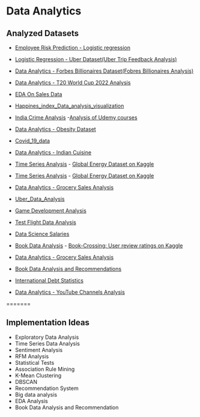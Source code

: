 # Data Analytics

## Analyzed Datasets
- <a href="https://github.com/manishkumar00208/MindWave/tree/main/Data%20Analytics/Employee%20Risk%20Prediction_Logistic%20Regression"> Employee Risk Prediction - Logistic regression </a>
- <a href="https://github.com/sujanrupu/MindWave/tree/main/Data%20Analytics/Uber_Data_Analysis-Logistic%20Regression-Uber_Dataset"> Logistic Regression - Uber Dataset(Uber Trip Feedback Analysis) </a>
- <a href="https://github.com/rahulkothuri/MindWave/tree/main/Data%20Analytics/Forbes_Billionaires_analysis"> Data Analytics - Forbes Billionaires Dataset(Fobres Billionaires Analysis) </a>
- <a href=https://github.com/rahulkothuri/MindWave/tree/main/Data%20Analytics/T20%20World%20Cup%202022%20Analysis> Data Analytics - T20 World Cup 2022 Analysis  </a>
- [EDA On Sales Data](https://github.com/NisargPipaliya/GSSOC_MindWave/blob/main/Data%20Analytics/Data_analysis_Sales_data.ipynb)
- <a href="https://github.com/adhikari-pratik/MindWave/blob/issue-79/Data%20Analytics/Happines_index_Data_analysis_visualization"> Happines_index_Data_analysis_visualization </a>
- <a href="https://github.com/ritikalath30/MindWave/tree/main/Data%20Analytics/India_Crime_Analysis">India Crime Analysis</a>
-[Analysis of Udemy courses](https://github.com/Abhinavcode13/MindWave/blob/main/Data%20Analytics/Udemy_courses_Analysis.ipynb)
- <a href="https://github.com/affaannn/MindWave/tree/main/Data%20Analytics/Obesity_dataset_analysis"> Data Analytics - Obesity Dataset </a>
- <a href="https://github.com/VB-deeksha/MindWave/blob/main/Data%20Analytics/Covid_19_Analysis%20Project.ipynb"> Covid_19_data </a>
- <a href="https://github.com/mkswagger/MindWave/tree/main/Data%20Analytics/EDA_Indian_Cuisine/dataset"> Data Analytics - Indian Cuisine </a>

- [Time Series Analysis](https://github.com/Akhil-77/MindWave_ML/tree/main/Data%20Analytics/Time%20Series%20Forecasting) - <a href="https://www.kaggle.com/datasets/akhiljethwa/world-energy-statistics"> Global Energy Dataset on Kaggle </a>


- [Time Series Analysis](https://github.com/Akhil-77/MindWave_ML/tree/main/Data%20Analytics/Time%20Series%20Forecasting) - <a href="https://www.kaggle.com/datasets/akhiljethwa/world-energy-statistics"> Global Energy Dataset on Kaggle </a>
- <a href="https://github.com/tanujbordikar/MindWave/grocery_sales/main/Data%20Analytics/Grocery_Sales_Analysis"> Data Analytics - Grocery Sales Analysis </a>
- <a href="https://github.com/RoopakMallik/MindWave/tree/4238410ba778cc84f90b4fa41ef2d024fb2f688a/Data%20Analytics/Uber_Data_Analysis"> Uber_Data_Analysis </a>

- [Game Development Analysis](https://github.com/smty2018/MindWave/tree/game_dev/Data%20Analytics/Game_Development_Analysis)
- [Test Flight Data Analysis](https://github.com/smty2018/MindWave/tree/tfda/Data%20Analytics/Flight%20Test%20Data%20Analytics)
- [Data Science Salaries](https://github.com/sahaycodes/MindWave/tree/data/Data%20Analytics/Data%20Science%20Salaries-EDA)



- [Book Data Analysis](https://github.com/Akhil-77/MindWave_ML/tree/main/Data%20Analytics/Bookdata_analysis) - <a href="https://www.kaggle.com/code/tisha9991/book-store/input?select=Books+Data+with+Category+Language+and+Summary"> Book-Crossing: User review ratings on Kaggle </a>



- <a href="[https://github.com/tanujbordikar/MindWave/tree/grocery_sales/main/Data%20Analytics/Grocery_Sales_Analysis](https://github.com/tanujbordikar/MindWave/tree/grocery_sales/Data%20Analytics/Grocery_Sales_Analysis)"> Data Analytics - Grocery Sales Analysis </a>

- <a href="[https://github.com/tanujbordikar/MindWave/tree/grocery_sales/main/Data%20Analytics/Grocery_Sales_Analysis](https://github.com/tanujbordikar/MindWave/tree/grocery_sales/Data%20Analytics/Grocery_Sales_Analysis)"> Book Data Analysis and Recommendations </a>


- <a href="[https://github.com/tanujbordikar/MindWave/tree/grocery_sales/main/Data%20Analytics/Grocery_Sales_Analysis](https://github.com/tanujbordikar/MindWave/Data Analysis/International Debt Statistics)"> International Debt Statistics </a>
- <a href=https://github.com/rahulkothuri/MindWave/tree/main/Data%20Analytics/YouTube%20Channel%20Analysis> Data Analytics - YouTube Channels Analysis  </a>


=======


## Implementation Ideas

- Exploratory Data Analysis
- Time Series Data Analysis
- Sentiment Analysis
- RFM Analysis
- Statistical Tests
- Association Rule Mining
- K-Mean Clustering
- DBSCAN
- Recommendation System
- Big data analysis
- EDA Analysis
- Book Data Analysis and Recommendation

